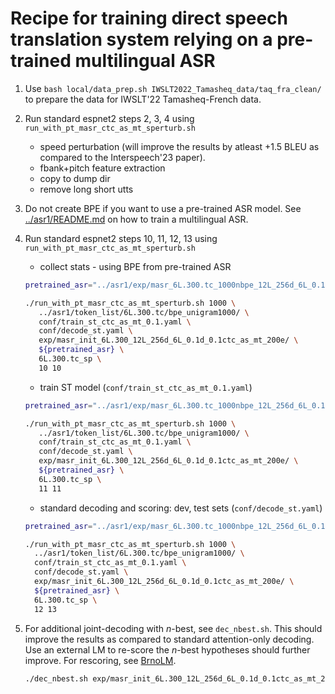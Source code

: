 # Recipe for training direct speech translation system relying on a pre-trained multilingual ASR

1. Use `bash local/data_prep.sh IWSLT2022_Tamasheq_data/taq_fra_clean/` to prepare the data for IWSLT'22 Tamasheq-French data.

2. Run standard espnet2 steps 2, 3, 4 using `run_with_pt_masr_ctc_as_mt_sperturb.sh`
   - speed perturbation (will improve the results by atleast +1.5 BLEU as compared to the Interspeech'23 paper).
   - fbank+pitch feature extraction
   - copy to dump dir
   - remove long short utts

3. Do not create BPE if you want to use a pre-trained ASR model. See [../asr1/README.md](../asr1/README.md) on how to train a multilingual ASR.

4. Run standard espnet2 steps 10, 11, 12, 13 using `run_with_pt_masr_ctc_as_mt_sperturb.sh`
   - collect stats - using BPE from pre-trained ASR

   ```bash
   pretrained_asr="../asr1/exp/masr_6L.300.tc_1000nbpe_12L_256d_6L_0.1d_0.3ctc_100e/valid.acc.ave.pth"

   ./run_with_pt_masr_ctc_as_mt_sperturb.sh 1000 \
      ../asr1/token_list/6L.300.tc/bpe_unigram1000/ \
      conf/train_st_ctc_as_mt_0.1.yaml \
      conf/decode_st.yaml \
      exp/masr_init_6L.300_12L_256d_6L_0.1d_0.1ctc_as_mt_200e/ \
      ${pretrained_asr} \
      6L.300.tc_sp \
      10 10
   ```

   - train ST model (`conf/train_st_ctc_as_mt_0.1.yaml`)

   ```bash
   pretrained_asr="../asr1/exp/masr_6L.300.tc_1000nbpe_12L_256d_6L_0.1d_0.3ctc_100e/valid.acc.ave.pth"

   ./run_with_pt_masr_ctc_as_mt_sperturb.sh 1000 \
      ../asr1/token_list/6L.300.tc/bpe_unigram1000/ \
      conf/train_st_ctc_as_mt_0.1.yaml \
      conf/decode_st.yaml \
      exp/masr_init_6L.300_12L_256d_6L_0.1d_0.1ctc_as_mt_200e/ \
      ${pretrained_asr} \
      6L.300.tc_sp \
      11 11
   ```

   - standard decoding and scoring: dev, test sets (`conf/decode_st.yaml`)

    ```bash
    pretrained_asr="../asr1/exp/masr_6L.300.tc_1000nbpe_12L_256d_6L_0.1d_0.3ctc_100e/valid.acc.ave.pth"

   ./run_with_pt_masr_ctc_as_mt_sperturb.sh 1000 \
      ../asr1/token_list/6L.300.tc/bpe_unigram1000/ \
      conf/train_st_ctc_as_mt_0.1.yaml \
      conf/decode_st.yaml \
      exp/masr_init_6L.300_12L_256d_6L_0.1d_0.1ctc_as_mt_200e/ \
      ${pretrained_asr} \
      6L.300.tc_sp \
      12 13
   ```

5. For additional joint-decoding with $n$-best, see `dec_nbest.sh`. This should improve the results as compared to standard attention-only decoding. Use an external LM to re-score the $n$-best hypotheses should further improve. For rescoring, see [BrnoLM](https://github.com/BUTSpeechFIT/BrnoLM).

   ```bash
   ./dec_nbest.sh exp/masr_init_6L.300_12L_256d_6L_0.1d_0.1ctc_as_mt_200e/ 50
   ```
